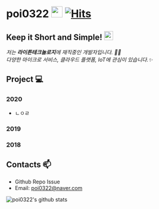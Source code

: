 # poi0322&nbsp;<img src="https://avatars3.githubusercontent.com/u/23079961?s=60&v=4" width="30px"> [![Hits](https://hits.seeyoufarm.com/api/count/incr/badge.svg?url=https%3A%2F%2Fgithub.com%2Fpoi0322%2Fpoi0322)](https://hits.seeyoufarm.com) 

## Keep it Short and Simple!&nbsp;<img src="https://avatars3.githubusercontent.com/u/23079961?s=60&v=4" width="24px">

<p>
  <em>
    저는 <b>라이튼테크놀로지</b>에 재직중인 개발자입니다. 👨‍💻 <br>
    다양한 마이크로 서비스, 클라우드 플랫폼, IoT에 관심이 있습니다.✨<br>
  </em>  
</p>

## Project 💻

### 2020
  * ㄴㅇㄹ
### 2019
### 2018


## Contacts 📫

* Github Repo Issue
* Email: poi0322@naver.com

![poi0322's github stats](https://github-readme-stats.vercel.app/api?username=poi0322&show_icons=true&count_private=true)
